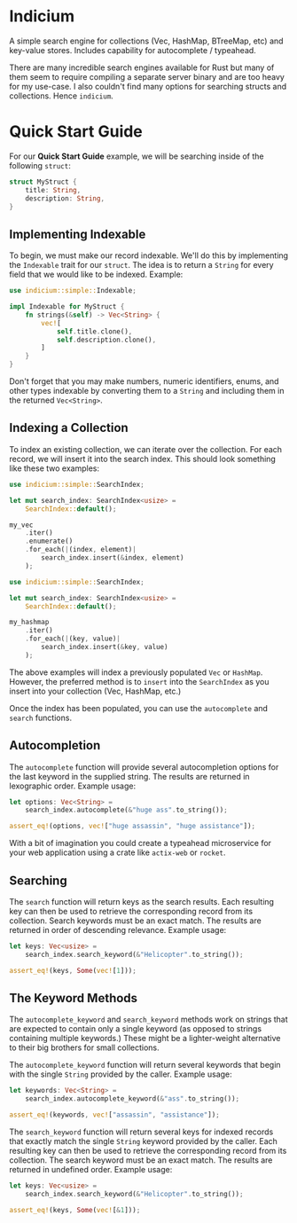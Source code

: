# Indicium

A simple search engine for collections (Vec, HashMap, BTreeMap, etc) and
key-value stores. Includes capability for autocomplete / typeahead.

There are many incredible search engines available for Rust but many of them
seem to require compiling a separate server binary and are too heavy for my
use-case. I also couldn't find many options for searching structs and
collections. Hence `indicium`.

# Quick Start Guide

For our **Quick Start Guide** example, we will be searching inside of the
following `struct`:

```rust
struct MyStruct {
    title: String,
    description: String,
}
```

## Implementing Indexable

To begin, we must make our record indexable. We'll do this by implementing the
`Indexable` trait for our `struct`. The idea is to return a `String` for every
field that we would like to be indexed. Example:

```rust
use indicium::simple::Indexable;

impl Indexable for MyStruct {
    fn strings(&self) -> Vec<String> {
        vec![
            self.title.clone(),
            self.description.clone(),
        ]
    }
}
```

Don't forget that you may make numbers, numeric identifiers, enums, and other
types indexable by converting them to a `String` and including them in the
returned `Vec<String>`.

## Indexing a Collection

To index an existing collection, we can iterate over the collection. For each
record, we will insert it into the search index. This should look something
like these two examples:

```rust
use indicium::simple::SearchIndex;

let mut search_index: SearchIndex<usize> =
    SearchIndex::default();

my_vec
    .iter()
    .enumerate()
    .for_each(|(index, element)|
        search_index.insert(&index, element)
    );
```

```rust
use indicium::simple::SearchIndex;

let mut search_index: SearchIndex<usize> =
    SearchIndex::default();

my_hashmap
    .iter()
    .for_each(|(key, value)|
        search_index.insert(&key, value)
    );
```

The above examples will index a previously populated `Vec` or `HashMap`.
However, the preferred method is to `insert` into the `SearchIndex` as you
insert into your collection (Vec, HashMap, etc.)

Once the index has been populated, you can use the `autocomplete` and `search`
functions.

## Autocompletion

The `autocomplete` function will provide several autocompletion options for the
last keyword in the supplied string. The results are returned in lexographic
order. Example usage:

```rust
let options: Vec<String> =
    search_index.autocomplete(&"huge ass".to_string());

assert_eq!(options, vec!["huge assassin", "huge assistance"]);
```

With a bit of imagination you could create a typeahead microservice for your web
application using a crate like `actix-web` or `rocket`.

## Searching

The `search` function will return keys as the search results. Each resulting
key can then be used to retrieve the corresponding record from its collection.
Search keywords must be an exact match. The results are returned in order of
descending relevance. Example usage:

```rust
let keys: Vec<usize> =
    search_index.search_keyword(&"Helicopter".to_string());

assert_eq!(keys, Some(vec![1]));
```

## The Keyword Methods

The `autocomplete_keyword` and `search_keyword` methods work on strings that are
expected to contain only a single keyword (as opposed to strings containing
multiple keywords.) These might be a lighter-weight alternative to their big
brothers for small collections.

The `autocomplete_keyword` function will return several keywords that begin with
the single `String` provided by the caller. Example usage:

```rust
let keywords: Vec<String> =
	search_index.autocomplete_keyword(&"ass".to_string());

assert_eq!(keywords, vec!["assassin", "assistance"]);
```

The `search_keyword` function will return several keys for indexed records that
exactly match the single `String` keyword provided by the caller. Each resulting
key can then be used to retrieve the corresponding record from its collection.
The search keyword must be an exact match. The results are returned in undefined
order. Example usage:

```rust
let keys: Vec<usize> =
	search_index.search_keyword(&"Helicopter".to_string());

assert_eq!(keys, Some(vec![&1]));
```
